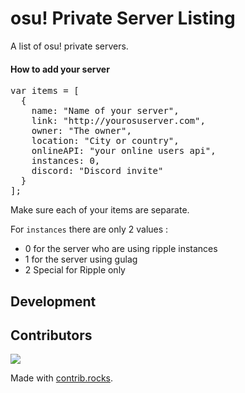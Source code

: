 # osu! Private Server Listing

A list of osu! private servers.

#### How to add your server

<pre>
var items = [
  {
    name: "Name of your server",
    link: "http://yourosuserver.com",
    owner: "The owner",
    location: "City or country",
    onlineAPI: "your online users api",
    instances: 0,
    discord: "Discord invite"
  }
];
</pre>

Make sure each of your items are separate.

For `instances` there are only 2 values :
- 0 for the server who are using ripple instances
- 1 for the server using gulag
- 2 Special for Ripple only

## Development

## Contributors

<a href="https://github.com/troke12/osu-server-list/graphs/contributors">
  <img src="https://contrib.rocks/image?repo=troke12/osu-server-list" />
</a>

Made with [contrib.rocks](https://contrib.rocks).
